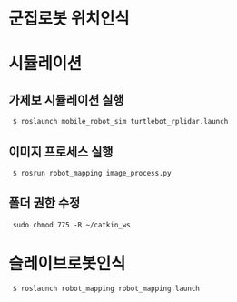 군집로봇 위치인식
===============

시뮬레이션
===============
가제보 시뮬레이션 실행
-----------------------
<pre><code> $ roslaunch mobile_robot_sim turtlebot_rplidar.launch </code></pre>

이미지 프로세스 실행
---------------------
<pre><code> $ rosrun robot_mapping image_process.py </code></pre>

폴더 권한 수정
-------------
<pre><code> sudo chmod 775 -R ~/catkin_ws </code></pre>

슬레이브로봇인식
===============
<pre><code> $ roslaunch robot_mapping robot_mapping.launch </code></pre>
